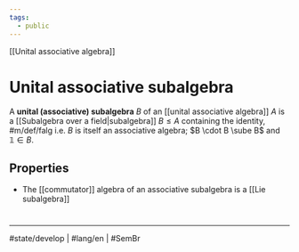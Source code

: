 ```yaml
---
tags:
  - public
---
```

[[Unital associative algebra]]
# Unital associative subalgebra

A **unital (associative) subalgebra** $B$ of an [[unital associative algebra]] $A$ is a [[Subalgebra over a field|subalgebra]] $B \leq A$ containing the identity, #m/def/falg 
i.e. $B$ is itself an associative algebra; $B \cdot B \sube B$ and $\mathbb{1} \in B$.

## Properties

- The [[commutator]] algebra of an associative subalgebra is a [[Lie subalgebra]]

#
---
#state/develop | #lang/en | #SemBr
